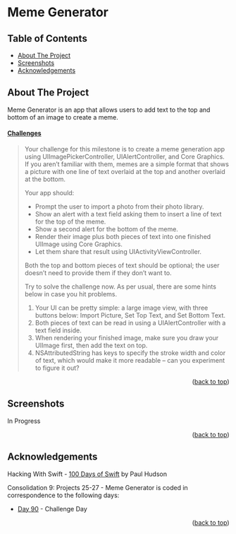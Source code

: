 # Meme Generator


<!-- Table of Contents -->
## Table of Contents
* [About The Project](#about-the-project)
* [Screenshots](#screenshots)
* [Acknowledgements](#acknowledgements)


<!-- ABOUT THE PROJECT -->
## About The Project

Meme Generator is an app that allows users to add text to the top and bottom of an image to create a meme.

#### [Challenges](https://www.hackingwithswift.com/guide/10/3/challenge)
>Your challenge for this milestone is to create a meme generation app using UIImagePickerController, UIAlertController, and Core Graphics. If you aren’t familiar with them, memes are a simple format that shows a picture with one line of text overlaid at the top and another overlaid at the bottom.
>
>Your app should:
>
>- Prompt the user to import a photo from their photo library.
>- Show an alert with a text field asking them to insert a line of text for the top of the meme.
>- Show a second alert for the bottom of the meme.
>- Render their image plus both pieces of text into one finished UIImage using Core Graphics.
>- Let them share that result using UIActivityViewController.
>
>Both the top and bottom pieces of text should be optional; the user doesn’t need to provide them if they don’t want to.
>
>Try to solve the challenge now. As per usual, there are some hints below in case you hit problems.
>
>1. Your UI can be pretty simple: a large image view, with three buttons below: Import Picture, Set Top Text, and Set Bottom Text.
>2. Both pieces of text can be read in using a UIAlertController with a text field inside.
>3. When rendering your finished image, make sure you draw your UIImage first, then add the text on top.
>4. NSAttributedString has keys to specify the stroke width and color of text, which would make it more readable – can you experiment to figure it out?

<p align="right">(<a href="#top">back to top</a>)</p>


<!-- SCREENSHOTS -->
## Screenshots
In Progress

<p align="right">(<a href="#top">back to top</a>)</p>


<!-- ACKNOWLEDGEMENTS -->
## Acknowledgements
Hacking With Swift - [100 Days of Swift] by Paul Hudson

Consolidation 9: Projects 25-27 - Meme Generator is coded in correspondence to the following days:
* [Day 90] - Challenge Day

<p align="right">(<a href="#top">back to top</a>)</p>



<!-- MARKDOWN LINKS & IMAGES -->
<!-- https://www.markdownguide.org/basic-syntax/#reference-style-links -->
[100 Days of Swift]: https://www.hackingwithswift.com/100 (100 Days of Swift)
[Day 90]: https://www.hackingwithswift.com/100/90
